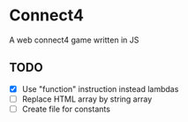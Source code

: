 # Connect4

A web connect4 game written in JS

## TODO

- [x] Use "function" instruction instead lambdas
- [ ] Replace HTML array by string array
- [ ] Create file for constants